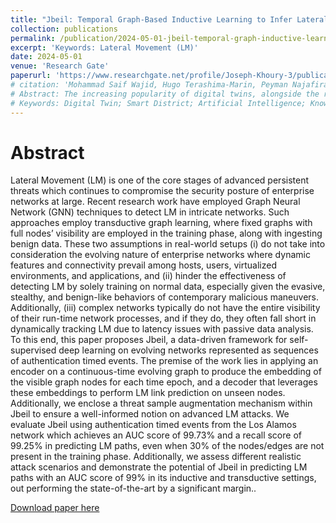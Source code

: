 ```yaml
---
title: "Jbeil: Temporal Graph-Based Inductive Learning to Infer Lateral Movement in Evolving Enterprise Networks"
collection: publications
permalink: /publication/2024-05-01-jbeil-temporal-graph-inductive-learning
excerpt: 'Keywords: Lateral Movement (LM)'
date: 2024-05-01
venue: 'Research Gate'
paperurl: 'https://www.researchgate.net/profile/Joseph-Khoury-3/publication/373049669_Jbeil_Temporal_Graph-Based_Inductive_Learning_to_Infer_Lateral_Movement_in_Evolving_Enterprise_Networks/links/6568ed5dce88b8703120b042/Jbeil-Temporal-Graph-Based-Inductive-Learning-to-Infer-Lateral-Movement-in-Evolving-Enterprise-Networks.pdf'
# citation: 'Mohammad Saif Wajid, Hugo Terashima-Marin, Peyman Najafirad, Santiago Enrique Conant Pablos, Mohd Anas Wajid
# Abstract: The increasing popularity of digital twins, alongside the rapid evolution of connectivity driven by the Internet of Things, highlights their potential to greatly aid in the development of smart cities. Digital twins are employed more commonly as smart cities grow and societies become more interconnected. With the growing need for this technology, there is a pressing demand for the automatic captioning of security events from the videos collected from these models. This is needed as Dtwin models generate a lot of data that makes it difficult to caption them manually. This is required for extracting rich and meaningful higher-level interpretations from images and videos. Current models often lack in-depth insights into these complex urban systems. Additionally, there is a need for a model that can interpret and explain images and videos effectively, leveraging a combination of machine learning and knowledge graph approaches. Therefore, in this paper, we developed the Digital Twin for the buildings and road network of the TEC (Tecnologico De Monterrey) district region and additionally developed the Knowledge Graph models for emulating security events with dense video captioning. This is done by designing an AI-based TEC District Digital Twin for emulating security events by leveraging knowledge graph. The proposed approach provides data and insights about the district’s operations and security. This initiative will help district planners and managers to make better decisions by analyzing the real-time data. This is supposed to contribute to increased effectiveness of district services, transparency, and an efficient infrastructure.
# Keywords: Digital Twin; Smart District; Artificial Intelligence; Knowledge Graph; Dense Captioning'
---
```


# Abstract
Lateral Movement (LM) is one of the core stages of advanced persistent threats which continues to compromise the security posture of enterprise networks at large.
Recent research work have employed Graph Neural Network (GNN) techniques to detect LM in intricate networks. Such approaches employ transductive graph learning, where fixed graphs with full nodes’ visibility are employed in the training phase, along with ingesting benign data. These two assumptions in real-world setups (i) do not take into consideration the evolving nature of enterprise networks where dynamic features and connectivity prevail among hosts, users, virtualized environments, and applications, and (ii) hinder the effectiveness of detecting LM by solely training on normal data, especially given the evasive, stealthy, and benign-like behaviors of contemporary malicious maneuvers. Additionally, (iii) complex networks typically do not have the entire visibility of their run-time network processes, and if they do, they often fall short in dynamically tracking LM due to latency issues with passive data analysis. To this end, this paper proposes Jbeil, a data-driven
framework for self-supervised deep learning on evolving networks represented as sequences of authentication timed events. The premise of the work lies in applying an encoder on a continuous-time evolving graph to produce the embedding of the visible graph nodes for each time epoch, and a decoder that
leverages these embeddings to perform LM link prediction on unseen nodes. Additionally, we enclose a threat sample augmentation mechanism within Jbeil to ensure a well-informed notion on advanced LM attacks. We evaluate Jbeil using authentication timed events from the Los Alamos network which achieves an AUC score of 99.73% and a recall score of 99.25% in predicting LM paths, even when 30% of the nodes/edges are not present in the training phase. Additionally, we assess different realistic attack scenarios and demonstrate the potential of Jbeil in predicting LM paths with an AUC score of 99% in its inductive and transductive settings, out performing the state-of-the-art by a significant margin..

[Download paper here](https://www.researchgate.net/profile/Joseph-Khoury-3/publication/373049669_Jbeil_Temporal_Graph-Based_Inductive_Learning_to_Infer_Lateral_Movement_in_Evolving_Enterprise_Networks/links/6568ed5dce88b8703120b042/Jbeil-Temporal-Graph-Based-Inductive-Learning-to-Infer-Lateral-Movement-in-Evolving-Enterprise-Networks.pdf)
